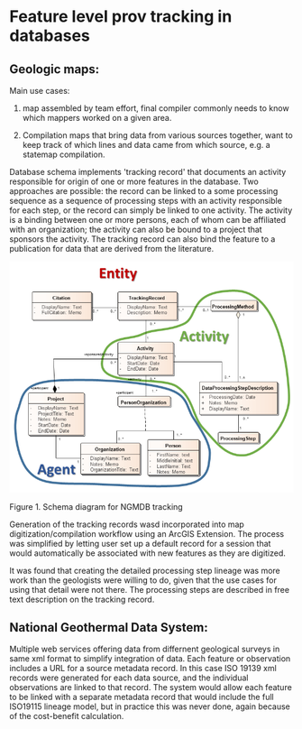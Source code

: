 # Feature level prov tracking in databases

## Geologic maps:

Main use cases:

1. map assembled by team effort, final compiler commonly needs to know which mappers worked on a given area.

2. Compilation maps that bring data from various sources together, want to keep track of which lines and data came from which source, e.g. a statemap compilation. 

Database schema implements 'tracking record' that documents an activity responsible for origin of one or more features in the database. Two approaches are possible: the record can be linked to a some processing sequence as a sequence of processing steps with an activity responsible for each step, or the record can simply be linked to one activity. The activity is a binding between one or more persons, each of whom can be affiliated with an organization; the activity can also be bound to a project that sponsors the activity.  The tracking record can also bind the feature to a publication for data that are derived from the literature. 

![Database schema](../Images/NGDMBTrackingProv2.png)

Figure 1. Schema diagram for NGMDB tracking



Generation of the tracking records wasd incorporated into map digitization/compilation workflow using an ArcGIS Extension. The process was simplified by letting user set up a default record for a session that would automatically be associated with new features as they are digitized. 

It was found that creating the detailed processing step lineage was more work than the geologists were willing to do, given that the use cases for using that detail were not there. The processing steps are described in free text description on the tracking record. 


## National Geothermal Data System:

Multiple web services offering data from differnent geological surveys in same xml format to simplify integration of data.
Each feature or observation includes a URL for a source metadata record. In this case ISO 19139 xml records were generated for each data source, and the individual observations are linked to that record. The system would allow each feature to be linked with a separate metadata record that would include the full ISO19115 lineage model, but in practice this was never done, again because of the cost-benefit calculation.
